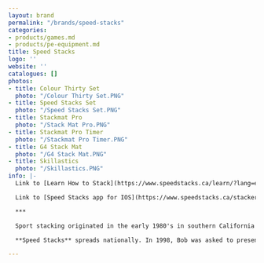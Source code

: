 ```yaml
---
layout: brand
permalink: "/brands/speed-stacks"
categories:
- products/games.md
- products/pe-equipment.md
title: Speed Stacks
logo: ''
website: ''
catalogues: []
photos:
- title: Colour Thirty Set
  photo: "/Colour Thirty Set.PNG"
- title: Speed Stacks Set
  photo: "/Speed Stacks Set.PNG"
- title: Stackmat Pro
  photo: "/Stack Mat Pro.PNG"
- title: Stackmat Pro Timer
  photo: "/Stackmat Pro Timer.PNG"
- title: G4 Stack Mat
  photo: "/G4 Stack Mat.PNG"
- title: Skillastics
  photo: "/Skillastics.PNG"
info: |-
  Link to [Learn How to Stack](https://www.speedstacks.ca/learn/?lang=en) video

  Link to [Speed Stacks app for IOS](https://www.speedstacks.ca/stackers/games/)

  ***

  Sport stacking originated in the early 1980's in southern California and received national attention in 1990 on a segment of the "Tonight Show", with Johnny Carson. That was where it first captured the imagination of Bob Fox, who was then an elementary classroom teacher in Colorado.

  **Speed Stacks** spreads nationally. In 1998, Bob was asked to present sport stacking to Texas. After a tremendous response Speed Stacks, Inc. was born as a small home business designed to promote sport stacking and be a resource to physical education teachers. And the sport continued to grow.

---
```

